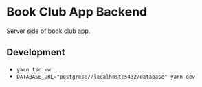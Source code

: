 # Book Club App Backend

Server side of book club app.

## Development

- `yarn tsc -w`
- `DATABASE_URL="postgres://localhost:5432/database" yarn dev`

